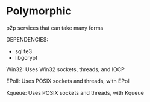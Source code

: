 # Polymorphic
p2p services that can take many forms

DEPENDENCIES:

- sqlite3
- libgcrypt

Win32: Uses Win32 sockets, threads, and IOCP

EPoll: Uses POSIX sockets and threads, with EPoll

Kqueue: Uses POSIX sockets and threads, with Kqueue
